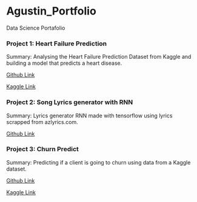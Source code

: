 # Agustin_Portfolio
Data Science Portafolio

### Project 1: Heart Failure Prediction
  Summary: Analysing the Heart Failure Prediction Dataset from Kaggle and building a model that predicts a heart disease.
  
  [Github Link](https://github.com/Lemonpi3/Heart-disease/blob/main/heartfailure.ipynb)
  
  [Kaggle Link](https://www.kaggle.com/agustinlehmann/heart-failure-predictor)
  
### Project 2: Song Lyrics generator with RNN 
  Summary: Lyrics generator RNN made with tensorflow using lyrics scrapped from azlyrics.com.
  
  [Github Link](https://github.com/Lemonpi3/Lyrics-Generator)
  
### Project 3: Churn Predict
  Summary: Predicting if a client is going to churn using data from a Kaggle dataset.
  
  [Github Link](https://github.com/Lemonpi3/Churn-predict)
  
  [Kaggle Link](https://www.kaggle.com/agustinlehmann/churn-preddict?scriptVersionId=82541841)
